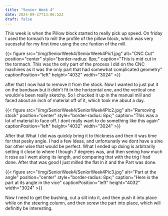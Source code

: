 ```yaml
---
title: "Senior Week 4"
date: 2024-09-27T13:06:52Z
draft: false
---
```


This week is when the Pillow block started to really pick up speed. On friday I used the tormach to mill the profile of the pillow block, which was very sucessful for my first time using the cnc funtion of the mill.

{{< figure src="/img/SeniorWeek4/SeniorWeek4Pic1.jpg" alt="CNC Cut" position="center" style="border-radius: 8px;" caption="This is mid cut in the tormach. This was the only part of the process I did on the CNC machines as it was the only part that had somewhat complicated geometry" captionPosition="left" height="4032" width="3024" >}}

after that I now had to remove it from the stock. Now I wanted to just put it on the bandsaw but it didn't fit in the horizontal one, and the vertical one wouldv'e been really sketchy. So I chucked it up in the manual mill and faced about an inch of material off of it, which took me about a day. 

{{< figure src="/img/SeniorWeek4/SeniorWeek4Pic2.jpg" alt="Removing stock" position="center" style="border-radius: 8px;" caption="This was a lot of material to face off. I dont really want to do something like this again" captionPosition="left" height="4032" width="3024" >}}

After that What I did was quickly bring it to thickness and then it was time for that pesky angle. I had a few Ideas, and unfortunatly we dont have a sine bar other wise that would be perfect. What I ended up doing is arbitrarily setting it close to where I though 7 degrees was, and then seeing how much it rose as I went along its length, and comparing that with the trig I had done. After that was good I just milled the flat in it and the Part was done.

{{< figure src="/img/SeniorWeek4/SeniorWeek4Pic3.jpg" alt="Part at the angle" position="center" style="border-radius: 8px;" caption="Here is the part at its angle in the vice" captionPosition="left" height="4032" width="3024" >}}

Now I need to get the bushing, cut a slit into it, and then push it into place while on the steering column, and then screw the part into place, which will definitly be interesting.